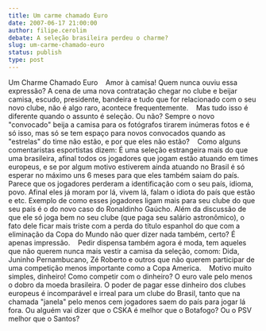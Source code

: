 ```yaml
---
title: Um carme chamado Euro
date: 2007-06-17 21:00:00
author: filipe.cerolim
debate: A seleção brasileira perdeu o charme?
slug: um-carme-chamado-euro
status: publish 
type: post
---
```


Um Charme Chamado Euro    Amor à camisa! Quem nunca ouviu essa expressão? A cena de uma nova contratação chegar no clube e beijar camisa, escudo, presidente, bandeira e tudo que for relacionado com o seu novo clube, não é algo raro, acontece frequentemente.    Mas tudo isso é diferente quando o assunto é seleção. Ou não? Sempre o novo "convocado" beija a camisa para os fotógrafos tirarem inúmeras fotos e é só isso, mas só se tem espaço para novos convocados quando as "estrelas" do time não estão, e por que eles não estão?    Como alguns comentaristas esportistas dizem: É uma seleção estrangeira mais do que uma brasileira, afinal todos os jogadores que jogam estão atuando em times europeus, e se por algum motivo estiverem ainda atuando no Brasil é só esperar no máximo uns 6 meses para que eles também saiam do país.    Parece que os jogadores perderam a identificação com o seu país, idioma, povo. Afinal eles já moram por lá, vivem lá, falam o idiota do país que estão e etc. Exemplo de como esses jogadores ligam mais para seu clube do que seu país é o do novo caso do Ronaldinho Gaúcho. Além da discussão de que ele só joga bem no seu clube (que paga seu salário astronômico), o fato dele ficar mais triste com a perda do título espanhol do que com a eliminação da Copa do Mundo não quer dizer nada também, certo? É apenas impressão.    Pedir dispensa também agora é moda, tem aqueles que não querem nunca mais vestir a camisa da seleção, comom: Dida, Juninho Pernambucano, Zé Roberto e outros que não querem participar de uma competição menos importante como a Copa America.    Motivo muito simples, dinheiro! Como competir com o dinheiro? O euro vale pelo menos o dobro da moeda brasileira. O poder de pagar esse dinheiro dos clubes europeus é incomparável e irreal para um clube do Brasil, tanto que na chamada "janela" pelo menos cem jogadores saem do país para jogar lá fora. Ou alguém vai dizer que o CSKA é melhor que o Botafogo? Ou o PSV melhor que o Santos?
